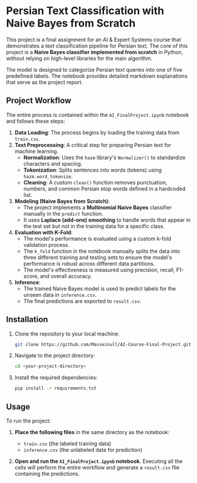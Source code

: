 # Persian Text Classification with Naive Bayes from Scratch

This project is a final assignment for an AI & Expert Systems course that demonstrates a text classification pipeline for Persian text. The core of this project is a **Naive Bayes classifier implemented from scratch** in Python, without relying on high-level libraries for the main algorithm.

The model is designed to categorize Persian text queries into one of five predefined labels. The notebook provides detailed markdown explanations that serve as the project report.

## Project Workflow

The entire process is contained within the `AI_FinalProject.ipynb` notebook and follows these steps:

1.  **Data Loading**: The process begins by loading the training data from `train.csv`.
2.  **Text Preprocessing**: A critical step for preparing Persian text for machine learning.
    * **Normalization**: Uses the `hazm` library's `Normalizer()` to standardize characters and spacing.
    * **Tokenization**: Splits sentences into words (tokens) using `hazm.word_tokenize`.
    * **Cleaning**: A custom `clean()` function removes punctuation, numbers, and common Persian stop words defined in a hardcoded list.
3.  **Modeling (Naive Bayes from Scratch)**:
    * The project implements a **Multinomial Naive Bayes** classifier manually in the `predict` function.
    * It uses **Laplace (add-one) smoothing** to handle words that appear in the test set but not in the training data for a specific class.
4.  **Evaluation with K-Fold**:
    * The model's performance is evaluated using a custom k-fold validation process.
    * The `k_fold` function in the notebook manually splits the data into three different training and testing sets to ensure the model's performance is robust across different data partitions.
    * The model's effectiveness is measured using precision, recall, F1-score, and overall accuracy.
5.  **Inference**:
    * The trained Naive Bayes model is used to predict labels for the unseen data in `inference.csv`.
    * The final predictions are exported to `result.csv`.

## Installation

1.  Clone the repository to your local machine:
    ```bash
    git clone https://github.com/Masseinull/AI-Course-Final-Project.git
    ```
2.  Navigate to the project directory:
    ```bash
    cd <your-project-directory>
    ```
3.  Install the required dependencies:
    ```bash
    pip install -r requirements.txt
    ```

## Usage

To run the project:

1.  **Place the following files** in the same directory as the notebook:
    * `train.csv` (the labeled training data)
    * `inference.csv` (the unlabeled data for prediction)

2.  **Open and run the `AI_FinalProject.ipynb` notebook**. Executing all the cells will perform the entire workflow and generate a `result.csv` file containing the predictions.
